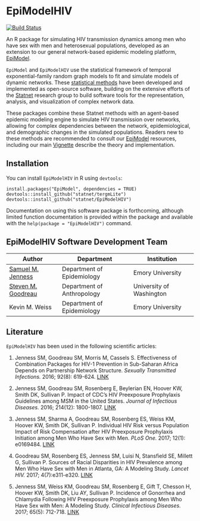 EpiModelHIV
===============

[![Build Status](https://travis-ci.org/statnet/EpiModelHIV.svg?branch=master)](https://travis-ci.org/statnet/EpiModelHIV)

An R package for simulating HIV transmission dynamics among men who have sex with men and heterosexual populations, developed as an extension to our general network-based epidemic modeling platform, [EpiModel](http://epimodel.org).

`EpiModel` and `EpiModelHIV` use the statistical framework of temporal exponential-family random graph models to fit and simulate models of dynamic networks. These [statistical methods](http://onlinelibrary.wiley.com/doi/10.1111/rssb.12014/abstract) have been developed and implemented as open-source software, building on the extensive efforts of the [Statnet](https://statnet.org/) research group to build software tools for the representation, analysis, and visualization of complex network data.

These packages combine these Statnet methods with an agent-based epidemic modeling engine to simulate HIV transmission over networks, allowing for complex dependencies between the network, epidemiological, and demographic changes in the simulated populations. Readers new to these methods are recommended to consult our [EpiModel](http://epimodel.org) resources, including our main [Vignette](http://statnet.github.io/tut/EpiModelVignette.pdf) describe the theory and implementation.

## Installation

You can install `EpiModelHIV` in R using `devtools`:
```
install.packages("EpiModel", dependencies = TRUE)
devtools::install_github("statnet/tergmLite")
devtools::install_github("statnet/EpiModelHIV")
```

Documentation on using this software package is forthcoming, although limited function documentation is provided within the package and available with the `help(package = "EpiModelHIV")` command.

## EpiModelHIV Software Development Team

Author                                                        | Department                 | Institution
------------------------------------------------------------- | -------------------------- | ------------------------
[Samuel M. Jenness](http://samueljenness.org/)                | Department of Epidemiology | Emory University
[Steven M. Goodreau](http://faculty.washington.edu/goodreau/) | Department of Anthropology | University of Washington
Kevin M. Weiss                                                | Department of Epidemiology | Emory University


## Literature

`EpiModelHIV` has been used in the following scientific articles:

1. Jenness SM, Goodreau SM, Morris M, Cassels S. Effectiveness of Combination Packages for HIV-1 Prevention in Sub-Saharan Africa Depends on Partnership Network Structure. _Sexually Transmitted Infections._ 2016; 92(8): 619-624. [LINK](http://sti.bmj.com/content/early/2016/06/09/sextrans-2015-052476.abstract)

2. Jenness SM, Goodreau SM, Rosenberg E, Beylerian EN, Hoover KW, Smith DK, Sullivan P. Impact of CDC’s HIV Preexposure Prophylaxis Guidelines among MSM in the United States. _Journal of Infectious Diseases._ 2016; 214(12): 1800-1807. [LINK](http://jid.oxfordjournals.org/content/early/2016/07/12/infdis.jiw223.full)

3. Jenness SM, Sharma A, Goodreau SM, Rosenberg ES, Weiss KM, Hoover KW, Smith DK, Sullivan P. Individual HIV Risk versus Population Impact of Risk Compensation after HIV Preexposure Prophylaxis Initiation among Men Who Have Sex with Men. _PLoS One._ 2017; 12(1): e0169484. [LINK](http://journals.plos.org/plosone/article?id=10.1371/journal.pone.0169484)

4. Goodreau SM, Rosenberg ES, Jenness SM, Luisi N, Stansfield SE, Millett G, Sullivan P. Sources of Racial Disparities in HIV Prevalence among Men Who Have Sex with Men in Atlanta, GA: A Modeling Study. _Lancet HIV._ 2017; 4(7):e311-e320. [LINK](https://www.ncbi.nlm.nih.gov/pubmed/28431923)

5. Jenness SM, Weiss KM, Goodreau SM, Rosenberg E, Gift T, Chesson H, Hoover KW, Smith DK, Liu AY, Sullivan P. Incidence of Gonorrhea and Chlamydia Following HIV Preexposure Prophylaxis among Men Who Have Sex with Men: A Modeling Study. _Clinical Infectious Diseases._ 2017; 65(5): 712-718. [LINK](https://academic.oup.com/cid/article-lookup/doi/10.1093/cid/cix439)

